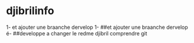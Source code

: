 # djibrilinfo 
1- et ajouter une braanche dervelop
1- ##et ajouter une braanche dervelop
é- ##developpe a changer le redme
djibril comprendre git
